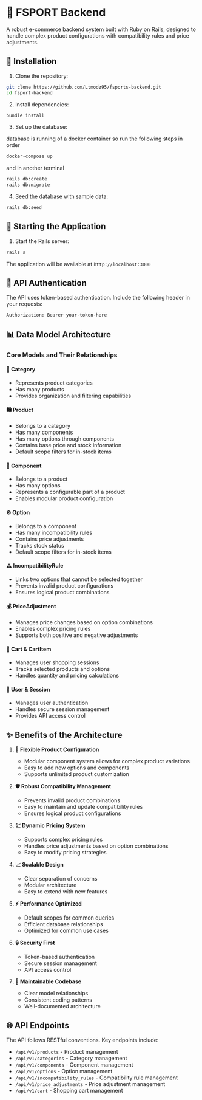 # 🏪 FSPORT Backend

A robust e-commerce backend system built with Ruby on Rails, designed to handle complex product configurations with compatibility rules and price adjustments.

## 🚀 Installation

1. Clone the repository:
```bash
git clone https://github.com/Ltmodz95/fsports-backend.git
cd fsport-backend
```

2. Install dependencies:
```bash
bundle install
```

3. Set up the database:

database is running of a docker container so run the following steps in order

```bash
docker-compose up
```
and in another terminal 

```bash
rails db:create
rails db:migrate
```

4. Seed the database with sample data:
```bash
rails db:seed
```

## 🏁 Starting the Application

1. Start the Rails server:
```bash
rails s
```

The application will be available at `http://localhost:3000`

## 🔐 API Authentication

The API uses token-based authentication. Include the following header in your requests:
```
Authorization: Bearer your-token-here
```

## 📊 Data Model Architecture

### Core Models and Their Relationships

#### 📑 Category
- Represents product categories
- Has many products
- Provides organization and filtering capabilities

#### 🛍️ Product
- Belongs to a category
- Has many components
- Has many options through components
- Contains base price and stock information
- Default scope filters for in-stock items

#### 🔧 Component
- Belongs to a product
- Has many options
- Represents a configurable part of a product
- Enables modular product configuration

#### ⚙️ Option
- Belongs to a component
- Has many incompatibility rules
- Contains price adjustments
- Tracks stock status
- Default scope filters for in-stock items

#### ⚠️ IncompatibilityRule
- Links two options that cannot be selected together
- Prevents invalid product configurations
- Ensures logical product combinations

#### 💰 PriceAdjustment
- Manages price changes based on option combinations
- Enables complex pricing rules
- Supports both positive and negative adjustments

#### 🛒 Cart & CartItem
- Manages user shopping sessions
- Tracks selected products and options
- Handles quantity and pricing calculations

#### 👤 User & Session
- Manages user authentication
- Handles secure session management
- Provides API access control

## ✨ Benefits of the Architecture

1. **🔄 Flexible Product Configuration**
   - Modular component system allows for complex product variations
   - Easy to add new options and components
   - Supports unlimited product customization

2. **🛡️ Robust Compatibility Management**
   - Prevents invalid product combinations
   - Easy to maintain and update compatibility rules
   - Ensures logical product configurations

3. **💹 Dynamic Pricing System**
   - Supports complex pricing rules
   - Handles price adjustments based on option combinations
   - Easy to modify pricing strategies

4. **📈 Scalable Design**
   - Clear separation of concerns
   - Modular architecture
   - Easy to extend with new features

5. **⚡ Performance Optimized**
   - Default scopes for common queries
   - Efficient database relationships
   - Optimized for common use cases

6. **🔒 Security First**
   - Token-based authentication
   - Secure session management
   - API access control

7. **🧹 Maintainable Codebase**
   - Clear model relationships
   - Consistent coding patterns
   - Well-documented architecture

## 🌐 API Endpoints

The API follows RESTful conventions. Key endpoints include:

- `/api/v1/products` - Product management
- `/api/v1/categories` - Category management
- `/api/v1/components` - Component management
- `/api/v1/options` - Option management
- `/api/v1/incompatibility_rules` - Compatibility rule management
- `/api/v1/price_adjustments` - Price adjustment management
- `/api/v1/cart` - Shopping cart management


